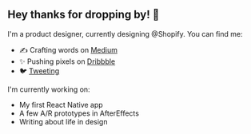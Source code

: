 ## Hey thanks for dropping by! 👋

I'm a product designer, currently designing @Shopify. You can find me:

- ✍️ Crafting words on [Medium](http://medium.com/@juneuprising)
- ✨ Pushing pixels on [Dribbble](https://dribbble.com/juneuprising)
- 🐦 [Tweeting](https://twitter.com/juneuprising)

I'm currently working on:
- My first React Native app
- A few A/R prototypes in AfterEffects
- Writing about life in design
<!--
**juneuprising/juneuprising** is a ✨ _special_ ✨ repository because its `README.md` (this file) appears on your GitHub profile.

Here are some ideas to get you started:

- 🔭 I’m currently working on ...
- 🌱 I’m currently learning ...
- 👯 I’m looking to collaborate on ...
- 🤔 I’m looking for help with ...
- 💬 Ask me about ...
- 📫 How to reach me: ...
- 😄 Pronouns: ...
- ⚡ Fun fact: ...
-->
